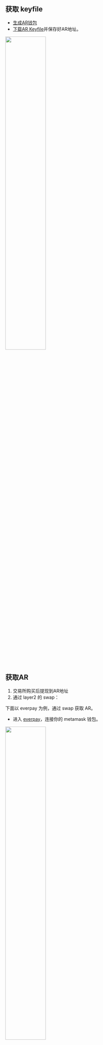 ## 获取 keyfile

- [生成AR钱包](https://arweave.app/add)
- [下载AR Keyfile](https://arweave.app/settings)并保存好AR地址。

<img src="https://arseed.web3infura.io/Hd6d4suqi1DUPdeDT__Wo9c-YCNNkq2xbld0DX5Ss_M" height="50%" width="50%"/>


## 获取AR

1. 交易所购买后提现到AR地址
2. 通过 layer2 的 swap：

下面以 everpay 为例，通过 swap 获取 AR。

- 进入 [everpay](https://app.everpay.io)，连接你的 metamask 钱包。


<img src="https://arseed.web3infura.io/eNiUhUJ6DuCN_ERxCo0EPjzfi3iUSjhDxQflhrawPjI" height="50%" width="50%"/>

- 点击跨链，将上一步链接的钱包的任意资产（ETH，USDT等）跨链至 everpay。

<img src="https://arseed.web3infura.io/NPUEWHD4qtUXcdXmGcBc4cGFXFPKzHlzdEXEr93CJXA" height="50%" width="50%"/>


- 点击兑换，将跨链至 everpay 的资产兑换成 AR。

<img src="https://arseed.web3infura.io/XQ2sojdJADbAMzDvJc6pya-jlZ8Ku1izWD-kFylAyOk" height="50%" width="50%"/>

- 再次点击跨链，将兑换的 AR 提现到 keyfile 对应的地址即可。

<img src="https://arseed.web3infura.io/uYNJI1QMqBqt_I8sKlkqu4tmXOWnXp7oVEW0JWkkdHs" height="50%" width="50%"/>

通过以上的简单操作，你就获得了一个可以用来上传数据（拥有 AR Token）的 AR keyfile。




